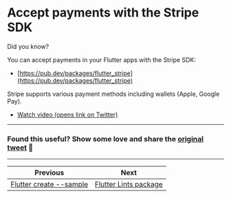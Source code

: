 # Accept payments with the Stripe SDK

Did you know?

You can accept payments in your Flutter apps with the Stripe SDK:

- [https://pub.dev/packages/flutter_stripe](https://pub.dev/packages/flutter_stripe)

Stripe supports various payment methods including wallets (Apple, Google Pay).

- [Watch video (opens link on Twitter)](https://twitter.com/biz84/status/1435932664821919751)

---

### Found this useful? Show some love and share the [original tweet](https://twitter.com/biz84/status/1435932664821919751) 🙏

---

| Previous | Next |
| -------- | ---- |
| [Flutter create --sample](../0002-flutter-create-sample/index.md) | [Flutter Lints package](../0004-flutter-lints-package/index.md) |

<!-- TODO:REPLACE -->
<!-- TWITTER|https://twitter.com/biz84/status/1435932664821919751 -->
